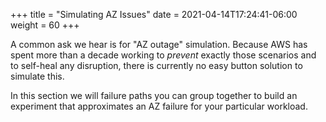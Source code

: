 +++
title = "Simulating AZ Issues"
date =  2021-04-14T17:24:41-06:00
weight = 60
+++

A common ask we hear is for "AZ outage" simulation. Because AWS has spent more than a decade working to _prevent_ exactly those scenarios and to self-heal any disruption, there is currently no easy button solution to simulate this. 

In this section we will failure paths you can group together to build an experiment that approximates an AZ failure for your particular workload.











